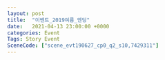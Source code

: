 ```yaml
---
layout: post
title:  "이벤트_2019여름_엔딩"
date:   2021-04-13 23:00:00 +0000
categories: Event
Tags: Story Event
SceneCode: ["scene_evt190627_cp0_q2_s10,7429311"]
---
```

